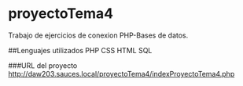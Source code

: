 # proyectoTema4
Trabajo de ejercicios de conexion PHP-Bases de datos.

##Lenguajes utilizados
PHP
CSS
HTML
SQL

###URL del proyecto
http://daw203.sauces.local/proyectoTema4/indexProyectoTema4.php
